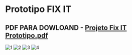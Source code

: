 
# Prototipo FIX IT

## PDF PARA DOWLOAND - [Projeto Fix IT Prototipo.pdf](https://github.com/samuelllopes/Projeto-Fix-IT/files/9541612/Projeto.Fix.IT.Prototipo.pdf)


![1](https://user-images.githubusercontent.com/103187575/189507668-f8296d51-86bb-4047-9905-a4c14869e489.png)
![2](https://user-images.githubusercontent.com/103187575/189507671-ce64ca22-0fae-42a4-b9b4-1589944f0850.png)
![3](https://user-images.githubusercontent.com/103187575/189507672-9b76fc0b-5dcb-4768-b898-27321e0bdc06.png)
![4](https://user-images.githubusercontent.com/103187575/189507674-6cc3fd4a-5fa3-4845-b540-dd8699fee320.png)
